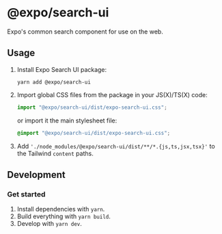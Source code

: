 # @expo/search-ui

Expo's common search component for use on the web.

## Usage

1. Install Expo Search UI package:
   ```shell
   yarn add @expo/search-ui
   ```
2. Import global CSS files from the package in your JS(X)/TS(X) code:
   ```jsx
   import "@expo/search-ui/dist/expo-search-ui.css";
   ```
   or import it the main stylesheet file:
   ```css
   @import "@expo/search-ui/dist/expo-search-ui.css";
   ```
3. Add `'./node_modules/@expo/search-ui/dist/**/*.{js,ts,jsx,tsx}'` to the Tailwind `content` paths.

## Development

### Get started

1. Install dependencies with `yarn`.
2. Build everything with `yarn build`.
3. Develop with `yarn dev`.
